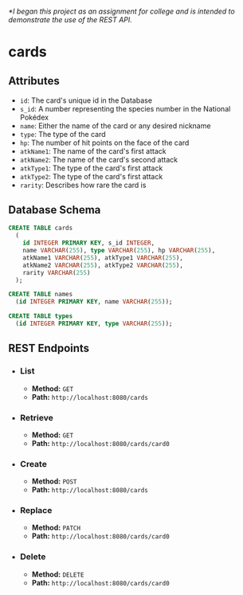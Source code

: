  <!-- Adam Manning 2021 -->
 <h6>
  *I began this project as an assignment for college and is intended to demonstrate the use of the REST API.
 </h6>

# cards

<!--
[pikachu]: https://cdn.bulbagarden.net/upload/thumb/1/1a/SurfingPikachuWizardsPromo28.jpg/200px-SurfingPikachuWizardsPromo28.jpg

[venusaur]: https://cdn.bulbagarden.net/upload/thumb/d/d9/VenusaurWizardsPromo13.jpg/180px-VenusaurWizardsPromo13.jpg

[charizard]: https://cdn.bulbagarden.net/upload/thumb/4/4e/CharizardBaseSet4.jpg/200px-CharizardBaseSet4.jpg

[blastoise]: https://cdn.bulbagarden.net/upload/thumb/a/a5/BlastoiseBaseSet2.jpg/180px-BlastoiseBaseSet2.jpg
-->

<!-- ![Surfing Pikachu][pikachu] ![Venusaur][venusaur] ![Charizard][charizard] ![Blastoise][blastoise] -->
<!--
<img src="https://cdn.bulbagarden.net/upload/thumb/1/1a/SurfingPikachuWizardsPromo28.jpg/200px-SurfingPikachuWizardsPromo28.jpg" height="175"><img src="https://cdn.bulbagarden.net/upload/thumb/d/d9/VenusaurWizardsPromo13.jpg/180px-VenusaurWizardsPromo13.jpg" height="175px" alt="Venusaur"><img src="https://cdn.bulbagarden.net/upload/thumb/4/4e/CharizardBaseSet4.jpg/200px-CharizardBaseSet4.jpg"  height="175px" alt="Charizard"><img src="https://cdn.bulbagarden.net/upload/thumb/a/a5/BlastoiseBaseSet2.jpg/180px-BlastoiseBaseSet2.jpg"  height="175px" alt="Blastoise">
-->

## Attributes
* `id`: The card's unique id in the Database
* `s_id`: A number representing the species number in the National Poke&#769;dex
* `name`: Either the name of the card or any desired nickname
* `type`: The type of the card
* `hp`: The number of hit points on the face of the card
* `atkName1`: The name of the card's first attack
* `atkName2`: The name of the card's second attack
* `atkType1`: The type of the card's first attack
* `atkType2`: The type of the card's first attack
* `rarity`: Describes how rare the card is

## Database Schema
```sql
CREATE TABLE cards
  (
    id INTEGER PRIMARY KEY, s_id INTEGER,
    name VARCHAR(255), type VARCHAR(255), hp VARCHAR(255),
    atkName1 VARCHAR(255), atkType1 VARCHAR(255),
    atkName2 VARCHAR(255), atkType2 VARCHAR(255),
    rarity VARCHAR(255)
  );

CREATE TABLE names
  (id INTEGER PRIMARY KEY, name VARCHAR(255));

CREATE TABLE types
  (id INTEGER PRIMARY KEY, type VARCHAR(255));
```

## REST Endpoints

- ### List
	- **Method:** `GET`
	- **Path:** `http://localhost:8080/cards`

- ### Retrieve
	- **Method:** `GET`
	- **Path:** `http://localhost:8080/cards/card0`

- ### Create
	- **Method:** `POST`
	- **Path:** `http://localhost:8080/cards`

- ### Replace
	- **Method:** `PATCH`
	- **Path:** `http://localhost:8080/cards/card0`

- ### Delete
	- **Method:** `DELETE`
	- **Path:** `http://localhost:8080/cards/card0`

